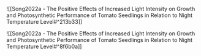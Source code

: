 ---
---

![[Song2022a - The Positive Effects of Increased Light Intensity on Growth and Photosynthetic Performance of Tomato Seedlings in Relation to Night Temperature Level#^213b33]]

![[Song2022a - The Positive Effects of Increased Light Intensity on Growth and Photosynthetic Performance of Tomato Seedlings in Relation to Night Temperature Level#^8f6b0a]]